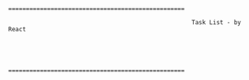                                           ==================================================

                                                        Task List - by React
              



                                          ==================================================
